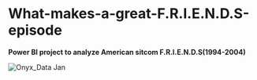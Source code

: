 # What-makes-a-great-F.R.I.E.N.D.S-episode
**Power BI project to analyze American sitcom F.R.I.E.N.D.S(1994-2004)**

![Onyx_Data Jan](https://user-images.githubusercontent.com/73200439/151560230-6b6a166c-409d-4acd-8a8e-df8ee96fda8e.jpg)
